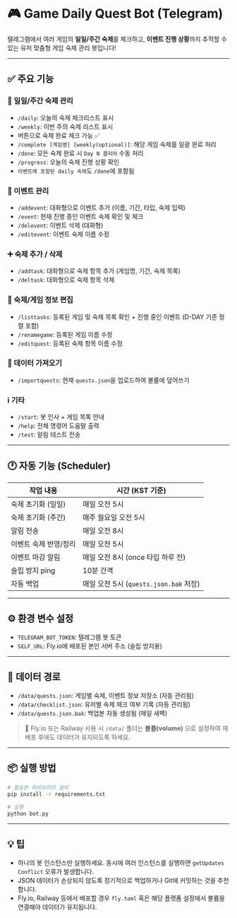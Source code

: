 # 🎮 Game Daily Quest Bot (Telegram)

텔레그램에서 여러 게임의 **일일/주간 숙제**를 체크하고, **이벤트 진행 상황**까지 추적할 수 있는 유저 맞춤형 게임 숙제 관리 봇입니다!

---

## ✅ 주요 기능

### 📅 일일/주간 숙제 관리
- `/daily`: 오늘의 숙제 체크리스트 표시
- `/weekly`: 이번 주의 숙제 리스트 표시
- 버튼으로 숙제 완료 체크 가능 ✅
- `/complete [게임명] [weekly(optional)]`: 해당 게임 숙제를 일괄 완료 처리
- `/done`: 모든 숙제 완료 시 `Day N 클리어` 수동 처리
- `/progress`: 오늘의 숙제 진행 상황 확인
- `이벤트에 포함된 daily 숙제`도 `/done`에 포함됨

### 🎉 이벤트 관리
- `/addevent`: 대화형으로 이벤트 추가 (이름, 기간, 타입, 숙제 입력)
- `/event`: 현재 진행 중인 이벤트 숙제 확인 및 체크
- `/delevent`: 이벤트 삭제 (대화형)
- `/editevent`: 이벤트 숙제 이름 수정

### ➕ 숙제 추가 / 삭제
- `/addtask`: 대화형으로 숙제 항목 추가 (게임명, 기간, 숙제 목록)
- `/deltask`: 대화형으로 숙제 항목 삭제

### 📝 숙제/게임 정보 편집
- `/listtasks`: 등록된 게임 및 숙제 목록 확인 + 진행 중인 이벤트 (D-DAY 기준 정렬 포함)
- `/renamegame`: 등록된 게임 이름 수정
- `/editquest`: 등록된 숙제 항목 이름 수정

### 📂 데이터 가져오기
- `/importquests`: 현재 `quests.json`을 업로드하여 볼륨에 덮어쓰기

### ℹ️ 기타
- `/start`: 봇 인사 + 게임 목록 안내
- `/help`: 전체 명령어 도움말 출력
- `/test`: 알림 테스트 전송

---

## 🕐 자동 기능 (Scheduler)

| 작업 내용               | 시간 (KST 기준)         |
|------------------------|--------------------------|
| 숙제 초기화 (일일)     | 매일 오전 5시           |
| 숙제 초기화 (주간)     | 매주 월요일 오전 5시    |
| 알림 전송              | 매일 오전 8시           |
| 이벤트 숙제 반영/정리  | 매일 오전 5시           |
| 이벤트 마감 알림       | 매일 오전 8시 (once 타입 하루 전) |
| 슬립 방지 ping         | 10분 간격                |
| 자동 백업              | 매일 오전 5시 (`quests.json.bak` 저장) |

---

## ⚙️ 환경 변수 설정

- `TELEGRAM_BOT_TOKEN`: 텔레그램 봇 토큰
- `SELF_URL`: Fly.io에 배포된 본인 서버 주소 (슬립 방지용)

---

## 💾 데이터 경로

- `/data/quests.json`: 게임별 숙제, 이벤트 정보 저장소 (자동 관리됨)
- `/data/checklist.json`: 유저별 숙제 체크 여부 기록 (자동 관리됨)
- `/data/quests.json.bak`: 백업본 자동 생성됨 (매일 새벽)

> 📌 Fly.io 또는 Railway 사용 시 `/data/` 폴더는 **볼륨(volume)** 으로 설정하여 재배포 후에도 데이터가 유지되도록 하세요.

---

## 📦 실행 방법

```bash
# 필요한 라이브러리 설치
pip install -r requirements.txt

# 실행
python bot.py
```

---

## 💡 팁

- 하나의 봇 인스턴스만 실행하세요. 동시에 여러 인스턴스를 실행하면 `getUpdates Conflict` 오류가 발생합니다.
- JSON 데이터가 손상되지 않도록 정기적으로 백업하거나 Git에 커밋하는 것을 추천합니다.
- Fly.io, Railway 등에서 배포할 경우 `fly.toml` 혹은 해당 플랫폼 설정에서 볼륨을 연결해야 데이터가 유지됩니다.

